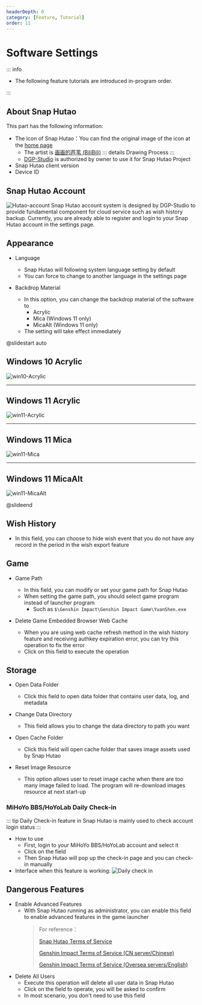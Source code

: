 ```yaml
---
headerDepth: 0
category: [Feature, Tutorial]
order: 11
---
```


# Software Settings

::: info

- The following feature tutorials are introduced in-program order.

:::

## About Snap Hutao

This part has the following information:

- The icon of Snap Hutao：You can find the original image of the icon at the [home page](/)
  - The artist is [画画的芦苇 (BiliBili)](https://space.bilibili.com/274422134)
    ::: details Drawing Process
    <BiliBili bvid="BV1UL411d7Py" />
    :::
  - [DGP-Studio](https://github.com/DGP-Studio) is authorized by owner to use it for Snap Hutao Project
- Snap Hutao client version
- Device ID

## Snap Hutao Account <Badge text="Beta" type="info" />

![Hutao-account](https://img.alicdn.com/imgextra/i1/1797064093/O1CN01AKJFMi1g6dvSk6pVi_!!1797064093.png)
Snap Hutao account system is designed by DGP-Studio to provide fundamental component for cloud service such as wish history backup.
Currently, you are already able to register and login to your Snap Hutao account in the settings page.

## Appearance

- Language

  - Snap Hutao will following system language setting by default
  - You can force to change to another language in the settings page

- Backdrop Material
  - In this option, you can change the backdrop material of the software to
    - Acrylic
    - Mica (Windows 11 only)
    - MicaAlt (Windows 11 only)
  - The setting will take effect immediately

@slidestart auto

## Windows 10 Acrylic

![win10-Acrylic](https://img.alicdn.com/imgextra/i1/1797064093/O1CN01B7nKOj1g6du9bj3Nw_!!1797064093.png)

---

## Windows 11 Acrylic

![win11-Acrylic](https://img.alicdn.com/imgextra/i1/1797064093/O1CN01MXJZE61g6dtvtITxC_!!1797064093.jpg)

---

## Windows 11 Mica

![win11-Mica](https://img.alicdn.com/imgextra/i4/1797064093/O1CN01aW0iV71g6du5WAz9w_!!1797064093.jpg)

---

## Windows 11 MicaAlt

![win11-MicaAlt](https://img.alicdn.com/imgextra/i3/1797064093/O1CN010BwmBI1g6du9bi7C0_!!1797064093.jpg)

@slideend

## Wish History

- In this field, you can choose to hide wish event that you do not have any record in the period in the wish export feature

## Game

- Game Path

  - In this field, you can modify or set your game path for Snap Hutao
  - When setting the game path, you should select game program instead of launcher program
    - Such as `$\Genshin Impact\Genshin Impact Game\YuanShen.exe`

- Delete Game Embedded Browser Web Cache
  - When you are using web cache refresh method in the wish history feature and receiving authkey expiration error, you can try this operation to fix the error
  - Click on this field to execute the operation

## Storage

- Open Data Folder

  - Click this field to open data folder that contains user data, log, and metadata

- Change Data Directory

  - This field allows you to change the data directory to path you want

- Open Cache Folder

  - Click this field will open cache folder that saves image assets used by Snap Hutao

- Reset Image Resource
  - This option allows user to reset image cache when there are too many image failed to load. The program will
    re-download images resource at next start-up

### MiHoYo BBS/HoYoLab Daily Check-in

::: tip
Daily Check-in feature in Snap Hutao is mainly used to check account login status
:::

- How to use
  - First, login to your MiHoYo BBS/HoYoLab account and select it
  - Click on the field
  - Then Snap Hutao will pop up the check-in page and you can check-in manually
- Interface when this feature is working:
  ![Daily check in](https://img.alicdn.com/imgextra/i4/1797064093/O1CN01WCLbxe1g6duCXB6tc_!!1797064093.png)

## Dangerous Features

- Enable Advanced Features
  - With Snap Hutao running as administrator, you can enable this field to enable advanced features in the game launcher
    > For reference：
    >
    > [Snap Hutao Terms of Service](../statements/tos.html)
    >
    > [Genshin Impact Terms of Service (CN server/Chinese)](https://ys.mihoyo.com/main/company/agreement)
    >
    > [Genshin Impact Terms of Service (Oversea servers/English)](https://genshin.hoyoverse.com/en/company/terms)
- Delete All Users
  - Execute this operation will delete all user data in Snap Hutao
  - Click on the field to operate, you will be asked to confirm
  - In most scenario, you don't need to use this field
